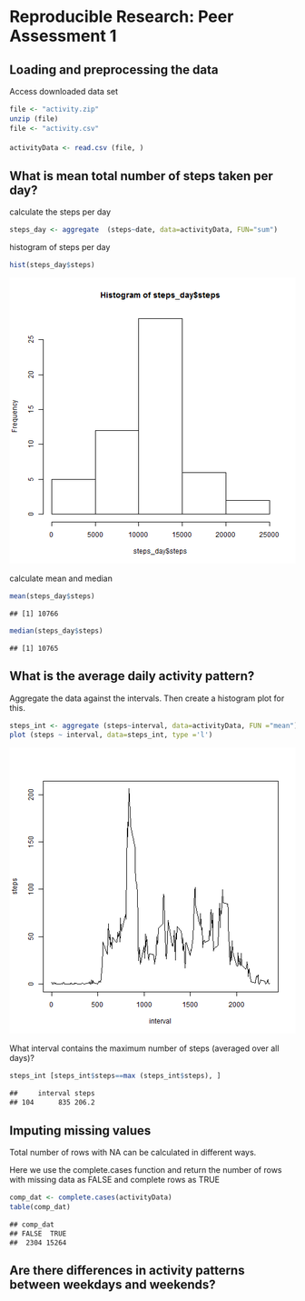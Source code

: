 # Reproducible Research: Peer Assessment 1
  

## Loading and preprocessing the data
Access downloaded data set


```r
file <- "activity.zip"
unzip (file)
file <- "activity.csv"

activityData <- read.csv (file, ) 
```

## What is mean total number of steps taken per day?
calculate the steps per day


```r
steps_day <- aggregate  (steps~date, data=activityData, FUN="sum")
```

histogram of steps per day

```r
hist(steps_day$steps)
```

![plot of chunk unnamed-chunk-3](figure/unnamed-chunk-3.png) 

calculate mean and median

```r
mean(steps_day$steps)  
```

```
## [1] 10766
```

```r
median(steps_day$steps)
```

```
## [1] 10765
```



## What is the average daily activity pattern?
Aggregate the data against the intervals.
Then create a histogram plot for this.

```r
steps_int <- aggregate (steps~interval, data=activityData, FUN ="mean")
plot (steps ~ interval, data=steps_int, type ='l')
```

![plot of chunk unnamed-chunk-5](figure/unnamed-chunk-5.png) 

What interval contains the maximum number of steps (averaged over all days)?


```r
steps_int [steps_int$steps==max (steps_int$steps), ]
```

```
##     interval steps
## 104      835 206.2
```


## Imputing missing values
Total number of rows with NA can be calculated in different ways.

Here we use the complete.cases function and return the number of rows with missing data as FALSE and complete rows as TRUE

```r
comp_dat <- complete.cases(activityData)
table(comp_dat)
```

```
## comp_dat
## FALSE  TRUE 
##  2304 15264
```


## Are there differences in activity patterns between weekdays and weekends?
